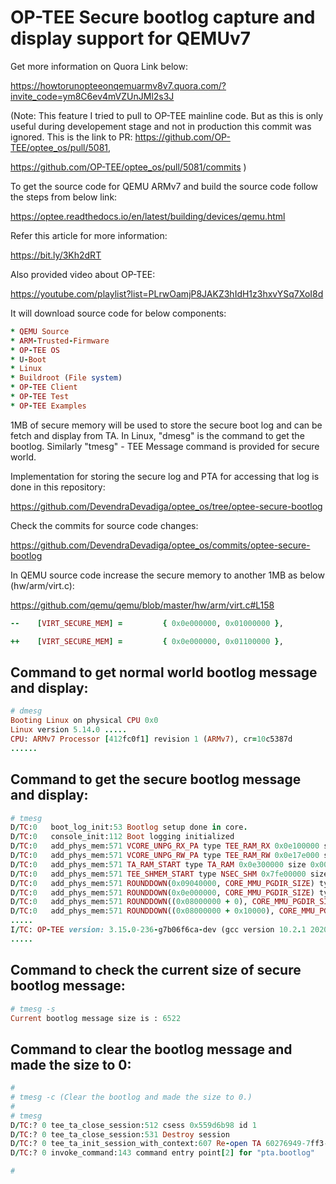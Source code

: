 # OP-TEE Secure bootlog capture and display support for QEMUv7


Get more information on Quora Link below:

https://howtorunopteeonqemuarmv8v7.quora.com/?invite_code=ym8C6ev4mVZUnJMl2s3J

(Note: This feature I tried to pull to OP-TEE mainline code. 
But as this is only useful during developement stage and not in production this commit was ignored. 
This is the link to PR:
https://github.com/OP-TEE/optee_os/pull/5081,

https://github.com/OP-TEE/optee_os/pull/5081/commits
)

To get the source code for QEMU ARMv7 and build the source code follow the steps from below link:

https://optee.readthedocs.io/en/latest/building/devices/qemu.html

Refer this article for more information:

https://bit.ly/3Kh2dRT

Also provided video about OP-TEE:

https://youtube.com/playlist?list=PLrwOamjP8JAKZ3hIdH1z3hxvYSq7XoI8d

It will download source code for below components:
```ruby
* QEMU Source
* ARM-Trusted-Firmware
* OP-TEE OS
* U-Boot
* Linux 
* Buildroot (File system)
* OP-TEE Client
* OP-TEE Test
* OP-TEE Examples
```

1MB of secure memory will be used to store the secure boot log and can be fetch and display from TA.
In Linux, "dmesg" is the command to get the bootlog. Similarly "tmesg" - TEE Message command is provided for secure world.

Implementation for storing the secure log and PTA for accessing that log is done in this repository:

https://github.com/DevendraDevadiga/optee_os/tree/optee-secure-bootlog

Check the commits for source code changes:

https://github.com/DevendraDevadiga/optee_os/commits/optee-secure-bootlog

In QEMU source code increase the secure memory to another 1MB as below (hw/arm/virt.c):

https://github.com/qemu/qemu/blob/master/hw/arm/virt.c#L158

```ruby
--    [VIRT_SECURE_MEM] =         { 0x0e000000, 0x01000000 },

++    [VIRT_SECURE_MEM] =         { 0x0e000000, 0x01100000 },
```

Command to get normal world bootlog message and display:
-------------------------------------------------------

```ruby
# dmesg
Booting Linux on physical CPU 0x0
Linux version 5.14.0 .....
CPU: ARMv7 Processor [412fc0f1] revision 1 (ARMv7), cr=10c5387d
......

```

Command to get the secure bootlog message and display:
-------------------------------------------------------

```ruby
# tmesg
D/TC:0   boot_log_init:53 Bootlog setup done in core.
D/TC:0   console_init:112 Boot logging initialized
D/TC:0   add_phys_mem:571 VCORE_UNPG_RX_PA type TEE_RAM_RX 0x0e100000 size 0x0007e000
D/TC:0   add_phys_mem:571 VCORE_UNPG_RW_PA type TEE_RAM_RW 0x0e17e000 size 0x00182000
D/TC:0   add_phys_mem:571 TA_RAM_START type TA_RAM 0x0e300000 size 0x00d00000
D/TC:0   add_phys_mem:571 TEE_SHMEM_START type NSEC_SHM 0x7fe00000 size 0x00200000
D/TC:0   add_phys_mem:571 ROUNDDOWN(0x09040000, CORE_MMU_PGDIR_SIZE) type IO_SEC 0x09000000 size 0x00100000
D/TC:0   add_phys_mem:571 ROUNDDOWN(0x0e000000, CORE_MMU_PGDIR_SIZE) type IO_SEC 0x0e000000 size 0x00100000
D/TC:0   add_phys_mem:571 ROUNDDOWN((0x08000000 + 0), CORE_MMU_PGDIR_SIZE) type IO_SEC 0x08000000 size 0x00100000
D/TC:0   add_phys_mem:571 ROUNDDOWN((0x08000000 + 0x10000), CORE_MMU_PGDIR_SIZE) type IO_SEC 0x08000000 size 0x00100000
.....
I/TC: OP-TEE version: 3.15.0-236-g7b06f6ca-dev (gcc version 10.2.1 20201103 (GNU Toolchain for the A-profile Architecture 10.2-2020.11 (arm-10.16))) #1 Thu Dec 30 08:40:36 UTC 2021 arm
.....

```


Command to check the current size of secure bootlog message:
-------------------------------------------------------

```ruby
# tmesg -s
Current bootlog message size is : 6522

```

Command to clear the bootlog message and made the size to 0:
-------------------------------------------------------

```ruby
# 
# tmesg -c (Clear the bootlog and made the size to 0.)
# 
# tmesg 
D/TC:? 0 tee_ta_close_session:512 csess 0x559d6b98 id 1
D/TC:? 0 tee_ta_close_session:531 Destroy session
D/TC:? 0 tee_ta_init_session_with_context:607 Re-open TA 60276949-7ff3-4920-9bce-840c9dcf3098
D/TC:? 0 invoke_command:143 command entry point[2] for "pta.bootlog"

# 

```
